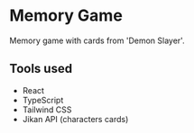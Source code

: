 # Memory Game

Memory game with cards from 'Demon Slayer'.

## Tools used

- React
- TypeScript
- Tailwind CSS
- Jikan API (characters cards)

